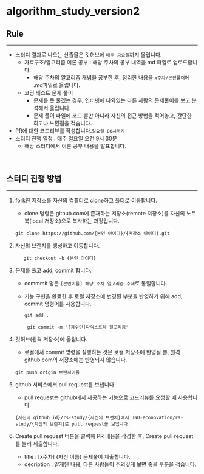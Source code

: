 # algorithm_study_version2

## Rule

---
- 스터디 결과로 나오는 산출물은 깃허브에 `매주 금요일`까지 올립니다.
    - 자료구조/알고리즘 이론 공부 : 해당 주차의 공부 내역을 md 파일로 업로드합니다.
      - 해당 주차의 알고리즘 개념을 공부한 후, 정리한 내용을 `x주차/본인폴더`에  .md파일로 올립니다.
    - 코딩 테스트 문제 풀이
      - 문제를 못 풀겠는 경우, 인터넷에 나와있는 다른 사람의 문제풀이를 보고 분석해서 올립니다.
      - 문제 풀이 파일에 코드 뿐만 아니라 자신의 접근 방법을 적어놓고, 간단한 회고나 느낀점을 적습니다.
- PR에 대한 코드리뷰를 작성합니다.`일요일 00시까지`
- 스터디 진행 일정 : 매주 일요일 오전 9시 30분
  - 해당 스터디에서 이론 공부 내용을 발표합니다.


<br>

## 스터디 진행 방법

---

1. fork한 저장소를 자신의 컴퓨터로 clone하고 폴더로 이동합니다.
    - clone 명령은 github.com에 존재하는 저장소(remote 저장소)를 자신의 노트북(local 저장소)으로 복사하는 과정입니다.

    `git clone https://github.com/{본인 아이디}/{저장소 아이디}.git`

2. 자신의 브랜치를 생성하고 이동합니다.

    `   git checkout -b {본인 아이디}`

3. 문제를 풀고 add, commit 합니다.
   - commmit 명은 `[본인이름] 해당 주차 알고리즘 주제`로 통일합니다.
   - 기능 구현을 완료한 후 로컬 저장소에 변경된 부분을 반영하기 위해 add, commit 명령어를 사용합니다.

      `git add .`

      ` git commit -m "[김수민]다익스트라 알고리즘"`

4. 깃허브(원격 저장소)에 올립니다.
    - 로컬에서 commit 명령을 실행하는 것은 로컬 저장소에 반영될 뿐, 원격 github.com의 저장소에는 반영되지 않습니다.

   `git push origin 브랜치이름`


5. github 서비스에서 pull request를 보냅니다.
    - pull request는 github에서 제공하는 기능으로 코드리뷰를 요청할 때 사용합니다.

   `{자신의 github id}/rs-study/{자신의 브랜치}에서 JNU-econovation/rs-study/{자신의 브랜치}로 pull request를 보냅니다.`


6. Create pull request 버튼을 클릭해 PR 내용을 작성한 후, Create pull request를 눌러 제출합니다.
    - title : [x주차] {자신 이름} 문제풀이 제출합니다.
    - decription : 알게된 내용, 다른 사람들이 주의깊게 보면 좋을 부분을 적습니다.
